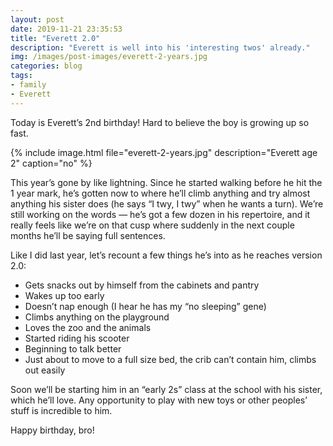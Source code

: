 ```yaml
---
layout: post
date: 2019-11-21 23:35:53
title: "Everett 2.0"
description: "Everett is well into his 'interesting twos' already."
img: /images/post-images/everett-2-years.jpg
categories: blog
tags:
- family
- Everett
---
```


Today is Everett’s 2nd birthday! Hard to believe the boy is growing up so fast.

{% include image.html file="everett-2-years.jpg" description="Everett age 2" caption="no" %}

This year’s gone by like lightning. Since he started walking before he hit the 1 year mark, he’s gotten now to where he’ll climb anything and try almost anything his sister does (he says “I twy, I twy” when he wants a turn). We’re still working on the words — he’s got a few dozen in his repertoire, and it really feels like we’re on that cusp where suddenly in the next couple months he’ll be saying full sentences.

Like I did last year, let’s recount a few things he’s into as he reaches version 2.0:

* Gets snacks out by himself from the cabinets and pantry
* Wakes up too early
* Doesn’t nap enough (I hear he has my “no sleeping” gene)
* Climbs anything on the playground
* Loves the zoo and the animals
* Started riding his scooter
* Beginning to talk better
* Just about to move to a full size bed, the crib can’t contain him, climbs out easily

Soon we’ll be starting him in an “early 2s” class at the school with his sister, which he’ll love. Any opportunity to play with new toys or other peoples’ stuff is incredible to him.

Happy birthday, bro!
